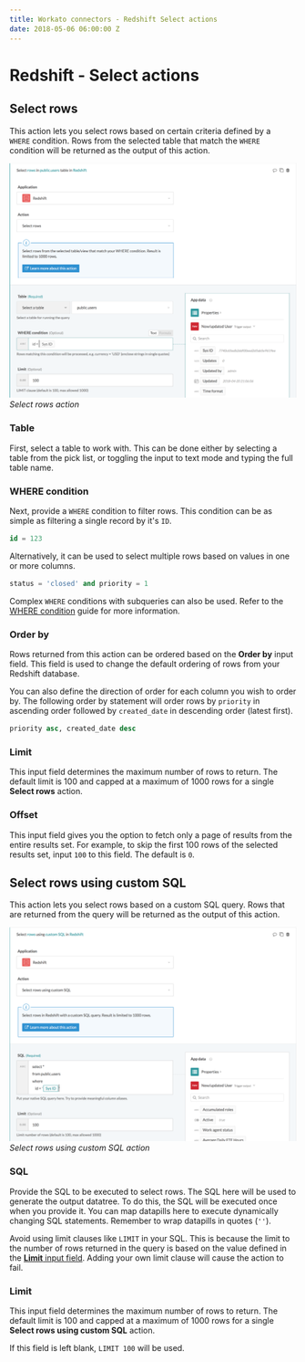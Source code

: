 ```yaml
---
title: Workato connectors - Redshift Select actions
date: 2018-05-06 06:00:00 Z
---
```


# Redshift - Select actions

## Select rows
This action lets you select rows based on certain criteria defined by a ` WHERE` condition. Rows from the selected table that match the `WHERE` condition will be returned as the output of this action.

![Select rows action](/assets/images/redshift/select-rows-action.png)
*Select rows action*

### Table
First, select a table to work with. This can be done either by selecting a table from the pick list, or toggling the input to text mode and typing the full table name.

### WHERE condition
Next, provide a `WHERE` condition to filter rows. This condition can be as simple as filtering a single record by it's `ID`.

```sql
id = 123
```

Alternatively, it can be used to select multiple rows based on values in one or more columns.

```sql
status = 'closed' and priority = 1
```

Complex `WHERE` conditions with subqueries can also be used. Refer to the [WHERE condition](/connectors/redshift.md#where-condition) guide for more information.

### Order by
Rows returned from this action can be ordered based on the **Order by** input field. This field is used to change the default ordering of rows from your Redshift database.

You can also define the direction of order for each column you wish to order by. The following order by statement will order rows by `priority` in ascending order followed by `created_date` in descending order (latest first).

```sql
priority asc, created_date desc
```

### Limit
This input field determines the maximum number of rows to return. The default limit is 100 and capped at a maximum of 1000 rows for a single **Select rows** action.

### Offset
This input field gives you the option to fetch only a page of results from the entire results set. For example, to skip the first 100 rows of the selected results set, input `100` to this field. The default is `0`.

## Select rows using custom SQL
This action lets you select rows based on a custom SQL query. Rows that are returned from the query will be returned as the output of this action.

![Select rows using custom SQL action](/assets/images/redshift/custom-sql-action.png)
*Select rows using custom SQL action*

### SQL
Provide the SQL to be executed to select rows. The SQL here will be used to generate the output datatree. To do this, the SQL will be executed once when you provide it. You can map datapills here to execute dynamically changing SQL statements. Remember to wrap datapills in quotes (`''`).

Avoid using limit clauses like `LIMIT` in your SQL. This is because the limit to the number of rows returned in the query is based on the value defined in the [**Limit** input field](#limit-1). Adding your own limit clause will cause the action to fail.

### Limit
This input field determines the maximum number of rows to return. The default limit is 100 and capped at a maximum of 1000 rows for a single **Select rows using custom SQL** action.

If this field is left blank, `LIMIT 100` will be used.
